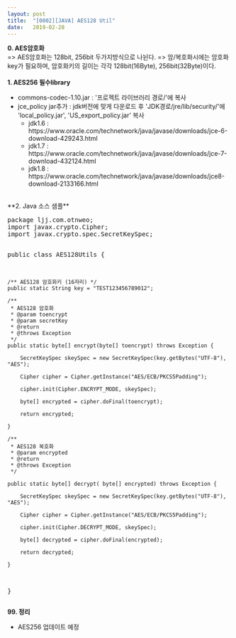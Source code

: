 ```yaml
---
layout: post
title:  "[0002][JAVA] AES128 Util"
date:   2019-02-28
---
```


**0. AES암호화**
<br>
=> AES암호화는 128bit, 256bit 두가지방식으로 나뉜다.
=> 암/복호화시에는 암호화key가 필요하며, 암호화키의 길이는 각각 128bit(16Byte), 256bit(32Byte)이다.
<br>
<br>
**1. AES256 필수library**
<ul class="circle lm20">
  <li>commons-codec-1.10.jar : '프로젝트 라이브러리 경로/'에 복사</li>
  <li>jce_policy jar추가 : jdk버전에 맞게 다운로드 후 'JDK경로/jre/lib/security/'에 'local_policy.jar', 'US_export_policy.jar' 복사
    <ul class="disc lm30">
	<li>jdk1.6 : https://www.oracle.com/technetwork/java/javase/downloads/jce-6-download-429243.html</li>
	<li>jdk1.7 : https://www.oracle.com/technetwork/java/javase/downloads/jce-7-download-432124.html</li>
	<li>jdk1.8 : https://www.oracle.com/technetwork/java/javase/downloads/jce8-download-2133166.html</li>
    </ul>
  </li>
</ul>
<br>
**2. Java 소스 샘플**
<pre class="prettyprint">
package ljj.com.otnweo;
import javax.crypto.Cipher;
import javax.crypto.spec.SecretKeySpec;

public class AES128Utils {
	
	/** AES128 암호화키 (16자리) */
	public static String key = "TEST123456789012";
	
	/**
	 * AES128 암호화
	 * @param toencrypt
	 * @param secretKey
	 * @return
	 * @throws Exception
	 */
    public static byte[] encrypt(byte[] toencrypt) throws Exception {

        SecretKeySpec skeySpec = new SecretKeySpec(key.getBytes("UTF-8"), "AES");

        Cipher cipher = Cipher.getInstance("AES/ECB/PKCS5Padding");

        cipher.init(Cipher.ENCRYPT_MODE, skeySpec);

        byte[] encrypted = cipher.doFinal(toencrypt);

        return encrypted;

    }
    
    /**
     * AES128 복호화
     * @param encrypted
     * @return
     * @throws Exception
     */
     
    public static byte[] decrypt( byte[] encrypted) throws Exception {

        SecretKeySpec skeySpec = new SecretKeySpec(key.getBytes("UTF-8"), "AES");

        Cipher cipher = Cipher.getInstance("AES/ECB/PKCS5Padding");

        cipher.init(Cipher.DECRYPT_MODE, skeySpec);

        byte[] decrypted = cipher.doFinal(encrypted);

        return decrypted;

    }    

}
</pre>

**99. 정리**
<ul class="circle lm20">
  <li>AES256 업데이트 예정</li>
</ul>
